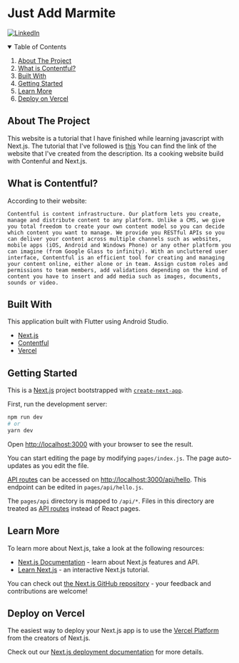 # Just Add Marmite

[![LinkedIn][linkedin-shield]][linkedin-url]


<!-- TABLE OF CONTENTS -->
<details open="open">
  <summary>Table of Contents</summary>
  <ol>
    <li><a href="#about-the-project">About The Project</a></li>
    <li><a href="#what-is-contentful">What is Contentful?</a></li>
    <li><a href="#built-with">Built With</a></li>
    <li><a href="#getting-started">Getting Started</a></li>
    <li><a href="#learn-more">Learn More</a></li>
    <li><a href="#deploy-on-vercel">Deploy on Vercel</a></li>
  </ol>
</details>



<!-- ABOUT THE PROJECT -->
## About The Project

This website is a tutorial that I have finished while learning javascript with Next.js. The tutorial that I've followed is [this](https://youtube.com/playlist?list=PL4cUxeGkcC9jClk8wl1yJcN3Zlrr8YSA1) You can find the link of the website that I've created from the description. Its a cooking website build with Contenful and Next.js.

## What is Contentful?

According to their website:

`Contentful is content infrastructure. Our platform lets you create, manage and distribute content to any platform. Unlike a CMS, we give you total freedom to create your own content model so you can decide which content you want to manage. We provide you RESTful APIs so you can deliver your content across multiple channels such as websites, mobile apps (iOS, Android and Windows Phone) or any other platform you can imagine (from Google Glass to infinity). With an uncluttered user interface, Contentful is an efficient tool for creating and managing your content online, either alone or in team. Assign custom roles and permissions to team members, add validations depending on the kind of content you have to insert and add media such as images, documents, sounds or video.`



## Built With

This application built with Flutter using Android Studio. 
* [Next.js](https://nextjs.org)
* [Contentful](https://www.contentful.com)
* [Vercel](https://vercel.com/dashboard)

<!-- GETTING STARTED -->

## Getting Started

This is a [Next.js](https://nextjs.org/) project bootstrapped with [`create-next-app`](https://github.com/vercel/next.js/tree/canary/packages/create-next-app).

First, run the development server:

```bash
npm run dev
# or
yarn dev
```

Open [http://localhost:3000](http://localhost:3000) with your browser to see the result.

You can start editing the page by modifying `pages/index.js`. The page auto-updates as you edit the file.

[API routes](https://nextjs.org/docs/api-routes/introduction) can be accessed on [http://localhost:3000/api/hello](http://localhost:3000/api/hello). This endpoint can be edited in `pages/api/hello.js`.

The `pages/api` directory is mapped to `/api/*`. Files in this directory are treated as [API routes](https://nextjs.org/docs/api-routes/introduction) instead of React pages.

## Learn More

To learn more about Next.js, take a look at the following resources:

- [Next.js Documentation](https://nextjs.org/docs) - learn about Next.js features and API.
- [Learn Next.js](https://nextjs.org/learn) - an interactive Next.js tutorial.

You can check out [the Next.js GitHub repository](https://github.com/vercel/next.js/) - your feedback and contributions are welcome!

## Deploy on Vercel

The easiest way to deploy your Next.js app is to use the [Vercel Platform](https://vercel.com/new?utm_medium=default-template&filter=next.js&utm_source=create-next-app&utm_campaign=create-next-app-readme) from the creators of Next.js.

Check out our [Next.js deployment documentation](https://nextjs.org/docs/deployment) for more details.


[linkedin-shield]: https://img.shields.io/badge/-LinkedIn-black.svg?style=for-the-badge&logo=linkedin&colorB=555
[linkedin-url]: https://www.linkedin.com/in/melisabeysumengu/
